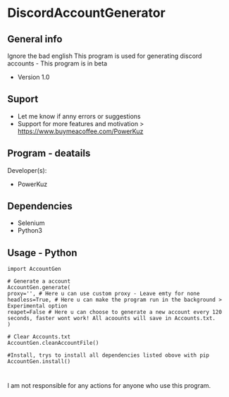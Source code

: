 # DiscordAccountGenerator

## General info
Ignore the bad english
This program is used for generating discord accounts - This program is in beta
* Version 1.0

## Suport
* Let me know if anny errors or suggestions
* Support for more features and motivation > https://www.buymeacoffee.com/PowerKuz

## Program - deatails
Developer(s):
* PowerKuz

## Dependencies

* Selenium
* Python3

## Usage - Python

```
import AccountGen

# Generate a account
AccountGen.generate(
proxy='', # Here u can use custom proxy - Leave emty for none
headless=True, # Here u can make the program run in the background > Experimental option
reapet=False # Here u can choose to generate a new account every 120 seconds, faster wont work! All acoounts will save in Accounts.txt.
)

# Clear Accounts.txt
AccountGen.cleanAccountFile()

#Install, trys to install all dependencies listed obove with pip
AccountGen.install()

```
# 
I am not responsible for any actions for anyone who use this program.


